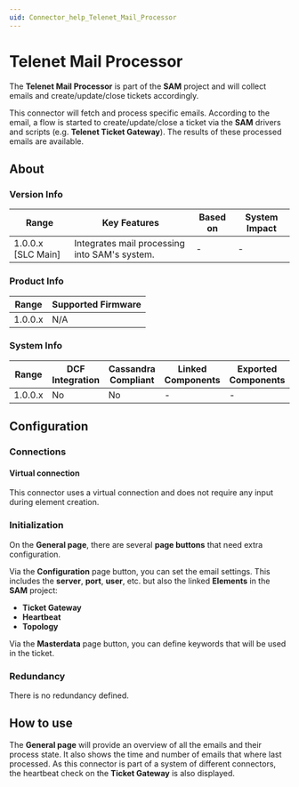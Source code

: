 ```yaml
---
uid: Connector_help_Telenet_Mail_Processor
---
```


# Telenet Mail Processor

The **Telenet Mail Processor** is part of the **SAM** project and will collect emails and create/update/close tickets accordingly.

This connector will fetch and process specific emails. According to the email, a flow is started to create/update/close a ticket via the **SAM** drivers and scripts (e.g. **Telenet Ticket Gateway**). The results of these processed emails are available.

## About

### Version Info

| **Range**            | **Key Features**                              | **Based on** | **System Impact** |
|----------------------|-----------------------------------------------|--------------|-------------------|
| 1.0.0.x [SLC Main]   | Integrates mail processing into SAM's system. | -            | -                 |

### Product Info

| Range     | Supported Firmware     |
|-----------|------------------------|
| 1.0.0.x   | N/A                    |

### System Info

| Range     | DCF Integration     | Cassandra Compliant     | Linked Components     | Exported Components     |
|-----------|---------------------|-------------------------|-----------------------|-------------------------|
| 1.0.0.x   | No                  | No                      | -                     | -                       |

## Configuration

### Connections

#### Virtual connection

This connector uses a virtual connection and does not require any input during element creation.

### Initialization

On the **General page**, there are several **page buttons** that need extra configuration.

Via the **Configuration** page button, you can set the email settings. This includes the **server**, **port**, **user**, etc. but also the linked **Elements** in the **SAM** project:

- **Ticket Gateway**
- **Heartbeat**
- **Topology**

Via the **Masterdata** page button, you can define keywords that will be used in the ticket.

### Redundancy

There is no redundancy defined.

## How to use

The **General page** will provide an overview of all the emails and their process state. It also shows the time and number of emails that where last processed.
As this connector is part of a system of different connectors, the heartbeat check on the **Ticket Gateway** is also displayed.
